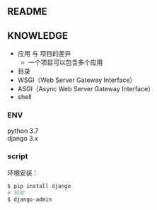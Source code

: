 ## README

## KNOWLEDGE

- 应用 与 项目的差异
    - 一个项目可以包含多个应用
- 目录
- WSGI（Web Server Gateway Interface）
- ASGI（Async Web Server Gateway Interface）
- shell


### ENV

python 3.7  
django 3.x


### script

环境安装：
```bash
$ pip install django
# 校验
$ django-admin
```

